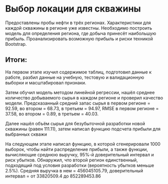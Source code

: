 # Выбор локации для скважины

Предоставлены пробы нефти в трёх регионах. Характеристики для каждой скважины в регионе уже известны. Необходимо построить модель для определения региона, 
где добыча принесёт наибольшую прибыль. Проанализировать возможную прибыль и риски техникой Bootstrap.



## Итоги: 

На первом этапе изучил содержимое таблиц, подготовил данные к работе, разбил данные на учебную, тестовую и валидационную выборки и масштабировал признаки.

Затем обучил модель методом линейной регрессии, нашёл среднее количество добываемого сырья в каждом регионе и проверил качество модели. Предсказанный средний запас сырья в первом регионе = 92.59, во втором = 68.73, в третьем = 94.97, RMSE в первом регионе = 37.58, во втором = 0.89, в третьем = 40.03.

Далее нашёл объём сырья для безубыточной разработки новой скважины (равен 111.11), затем написал функцию подсчета прибыли для выбранных скважи

На следующем этапе написал функцию, в которой сгенерировали 1000 выборок, чтобы найти распределение прибыли, а также функции, вычисляющие среднюю выручку, 95%-й доверительный интервал и риск убытков. Обнаружил, что второй регион единственный, подходящий под условия разработки (вероятность убытков меньше 2.5%). Средняя выручка в нем = 456045105.79, доверительный интервал = от 33820509.4 до 852289453.86

